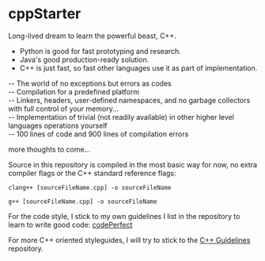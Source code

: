 # cppStarter
Long-lived dream to learn the powerful beast, C++.

- Python is good for fast prototyping and research.
- Java's good production-ready solution.
- C++ is just fast, so fast other languages use it as part of implementation.

-- The world of no exceptions but errors as codes<br>
-- Compilation for a predefined platform<br>
-- Linkers, headers, user-defined namespaces, and no garbage collectors with full control of your memory...<br>
-- Implementation of trivial (not readily available) in other higher level languages operations yourself<br>
-- 100 lines of code and 900 lines of compilation errors<br>

more thoughts to come...

Source in this repository is compiled in the most basic way for now, no extra compiler flags or the C++ standard reference flags:

`clang++ [sourceFileName.cpp] -o sourceFileName`

`g++ [sourceFileName.cpp] -o sourceFileName`

For the code style, I stick to my own guidelines I list in the repository to learn to write good code: [codePerfect](https://github.com/dron-dronych/CodePerfect)

For more C++ oriented styleguides, I will try to stick to the [C++ Guidelines](https://github.com/isocpp/CppCoreGuidelines) repository.


